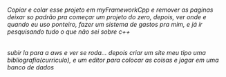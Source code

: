 ###### Copiar e colar esse projeto em myFrameworkCpp e remover as paginas deixar so padrão pra começar um projeto do zero, depois, ver onde e quando eu uso ponteiro, fazer um sistema de gastos pra mim, e já ir pesquisando tudo o que não sei sobre c++

###### subir la para a aws e ver se roda... depois criar um site meu tipo uma bibliografia(curriculo), e um editor para colocar as coisas e jogar em uma banco de dados 


